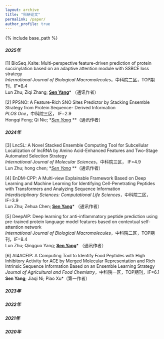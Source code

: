 ```yaml
---
layout: archive
title: "科研论文"
permalink: /paper/
author_profile: true
---
```


{% include base_path %}

##### 2025年

[1]  BioSeq_Ksite: Multi-perspective feature-driven prediction of protein succinylation based on an adaptive attention module with SSBCE loss strategy <br> *International Journal of Biological Macromolecules*，中科院二区，TOP期刊，IF=8.4<br>Lun Zhu; Ziqi Zhang; **<u>Sen Yang</u>***  （通讯作者）

[2]  PPSNO: A Feature-Rich SNO Sites Predictor by Stacking Ensemble Strategy from Protein Sequence-  Derived Information<br>*PLOS One*，中科院三区， IF=2.9<br>Hongqi Feng; Qi Nie;  **<u>Sen Yang</u>*  **（通讯作者）

##### 2024年

[3]  LncSL: A Novel Stacked Ensemble Computing Tool for Subcellular Localization of lncRNA by Amino       Acid-Enhanced Features and Two-Stage Automated Selection Strategy<br>*International Journal of Molecular Sciences*，中科院三区， IF=4.9<br>Lun Zhu; hong chen; **<u>Sen Yang</u>*  **（通讯作者）

[4]  EnDM-CPP: A Multi-view Explainable Framework Based on Deep Learning and Machine Learning for Identifying Cell-Penetrating Peptides with Transformers and Analyzing Sequence Information<br> *Interdisciplinary Sciences: Computational Life Sciences*，中科院二区，IF=3.9<br>Lun Zhu; Zehua Chen; **<u>Sen Yang</u>*** （通讯作者）

[5]  DeepAIP: Deep learning for anti-inflammatory peptide prediction using pre-trained protein language model features based on contextual self-attention network<br>*International Journal of Biological Macromolecules*，中科院二区，TOP期刊，IF=8.4<br>Lun Zhu; Qingguo Yang; **<u>Sen Yang</u>*** （通讯作者）

[6]  AI4ACEIP: A Computing Tool to Identify Food Peptides with High Inhibitory Activity for ACE by Merged Molecular Representation and Rich Intrinsic Sequence Information Based on an Ensemble Learning Strategy<br> *Journal of Agricultural and Food Chemistry*，中科院一区，TOP期刊，IF=6.1<br>**Sen Yang**; Jiaqi Ni; Piao Xu*（第一作者）

##### 2023年

##### 2022年

##### 2021年

##### 2020年


